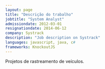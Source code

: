 ```yaml
---
layout: page
title: "Descrição do trabalho"
jobtitle: "System Analyst"
admissiondate: 2012-03-01
resignationdate: 2014-06-12
company: Systrack
description: "Job description on Systrack"
languages: javascript, java, c#
frameworks: KnockoutJS
---
```


Projetos de rastreamento de veículos.